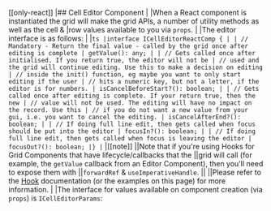 [[only-react]]
|## Cell Editor Component
|
|When a React component is instantiated the grid will make the grid APIs, a number of utility methods as well as the cell &
|row values available to you via `props`.
|
|The editor interface is as follows:
|
|`ts |interface ICellEditorReactComp { | | // Mandatory - Return the final value - called by the grid once after editing is complete | getValue(): any; | | // Gets called once after initialised. If you return true, the editor will not be | // used and the grid will continue editing. Use this to make a decision on editing | // inside the init() function, eg maybe you want to only start editing if the user | // hits a numeric key, but not a letter, if the editor is for numbers. | isCancelBeforeStart?(): boolean; | | // Gets called once after editing is complete. If your return true, then the new | // value will not be used. The editing will have no impact on the record. Use this | // if you do not want a new value from your gui, i.e. you want to cancel the editing. | isCancelAfterEnd?(): boolean; | | // If doing full line edit, then gets called when focus should be put into the editor | focusIn?(): boolean; | | // If doing full line edit, then gets called when focus is leaving the editor | focusOut?(): boolean; |} |`
|[[note]]
||Note that if you're using Hooks for Grid Components that have lifecycle/callbacks that the
||grid will call (for example, the `getValue` callback from an Editor Component), then you'll need to expose them with
||`forwardRef` & `useImperativeHandle`.
||
||Please refer to the [Hook](/react-hooks/) documentation (or the examples on this page) for more information.
|
|The interface for values available on component creation (via `props`) is `ICellEditorParams`:
